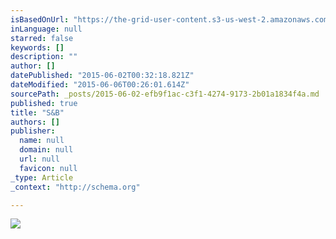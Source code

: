 ```yaml
---
isBasedOnUrl: "https://the-grid-user-content.s3-us-west-2.amazonaws.com/df311188-66bb-4926-8f88-132095c7a49a.jpg"
inLanguage: null
starred: false
keywords: []
description: ""
author: []
datePublished: "2015-06-02T00:32:18.821Z"
dateModified: "2015-06-06T00:26:01.614Z"
sourcePath: _posts/2015-06-02-efb9f1ac-c3f1-4274-9173-2b01a1834f4a.md
published: true
title: "S&B"
authors: []
publisher:
  name: null
  domain: null
  url: null
  favicon: null
_type: Article
_context: "http://schema.org"

---
```

![](https://the-grid-user-content.s3-us-west-2.amazonaws.com/df311188-66bb-4926-8f88-132095c7a49a.jpg)